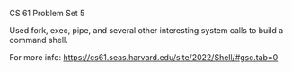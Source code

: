 CS 61 Problem Set 5

Used fork, exec, pipe, and several other interesting system calls to build a command shell.

For more info: https://cs61.seas.harvard.edu/site/2022/Shell/#gsc.tab=0
